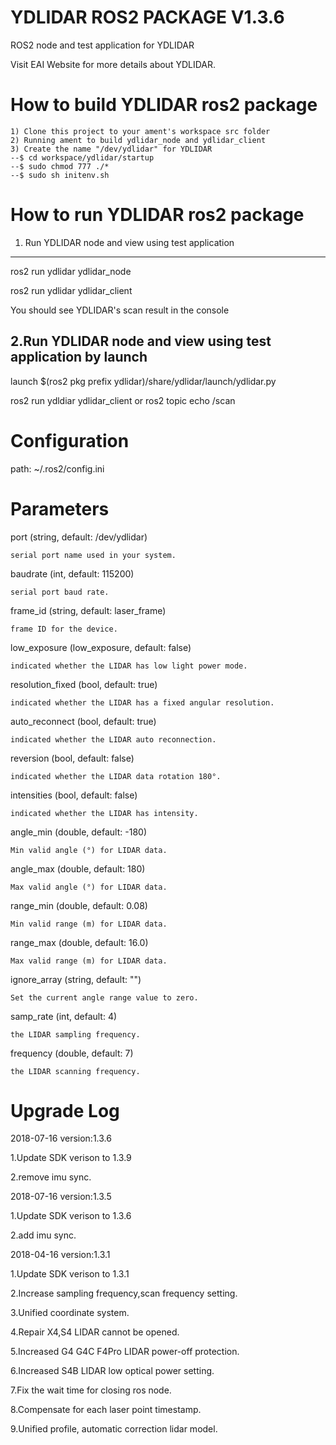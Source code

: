 YDLIDAR ROS2 PACKAGE V1.3.6
=====================================================================

ROS2 node and test application for YDLIDAR

Visit EAI Website for more details about YDLIDAR.

How to build YDLIDAR ros2 package
=====================================================================
    1) Clone this project to your ament's workspace src folder
    2) Running ament to build ydlidar_node and ydlidar_client
    3) Create the name "/dev/ydlidar" for YDLIDAR
    --$ cd workspace/ydlidar/startup
    --$ sudo chmod 777 ./*
    --$ sudo sh initenv.sh

How to run YDLIDAR ros2 package
=====================================================================

1. Run YDLIDAR node and view using test application
------------------------------------------------------------
ros2 run ydlidar ydlidar_node

ros2 run ydlidar ydlidar_client

You should see YDLIDAR's scan result in the console

2.Run YDLIDAR node and view using test application by launch
------------------------------------------------------------
launch $(ros2 pkg prefix ydlidar)/share/ydlidar/launch/ydlidar.py

ros2 run ydldiar ydlidar_client or ros2 topic echo /scan

Configuration
=====================================================================
path: ~/.ros2/config.ini

Parameters
=====================================================================
port (string, default: /dev/ydlidar)

    serial port name used in your system. 

baudrate (int, default: 115200)

    serial port baud rate. 

frame_id (string, default: laser_frame)

    frame ID for the device. 

low_exposure (low_exposure, default: false)

    indicated whether the LIDAR has low light power mode. 

resolution_fixed (bool, default: true)

    indicated whether the LIDAR has a fixed angular resolution. 

auto_reconnect (bool, default: true)

    indicated whether the LIDAR auto reconnection. 

reversion (bool, default: false)

    indicated whether the LIDAR data rotation 180°. 

intensities (bool, default: false)

    indicated whether the LIDAR has intensity. 

angle_min (double, default: -180)

    Min valid angle (°) for LIDAR data. 

angle_max (double, default: 180)

    Max valid angle (°) for LIDAR data. 

range_min (double, default: 0.08)

    Min valid range (m) for LIDAR data. 

range_max (double, default: 16.0)

    Max valid range (m) for LIDAR data. 

ignore_array (string, default: "")

    Set the current angle range value to zero. 

samp_rate (int, default: 4)

    the LIDAR sampling frequency.

frequency (double, default: 7)

    the LIDAR scanning frequency.







Upgrade Log
=====================================================================

2018-07-16 version:1.3.6

   1.Update SDK verison to 1.3.9
 
   2.remove imu sync.

2018-07-16 version:1.3.5

   1.Update SDK verison to 1.3.6

   2.add imu sync.

2018-04-16 version:1.3.1

   1.Update SDK verison to 1.3.1

   2.Increase sampling frequency,scan frequency setting.

   3.Unified coordinate system.

   4.Repair X4,S4 LIDAR cannot be opened.

   5.Increased G4 G4C F4Pro LIDAR power-off protection.

   6.Increased S4B LIDAR low optical power setting.

   7.Fix the wait time for closing ros node.
   
   8.Compensate for each laser point timestamp.

   9.Unified profile, automatic correction lidar model.







